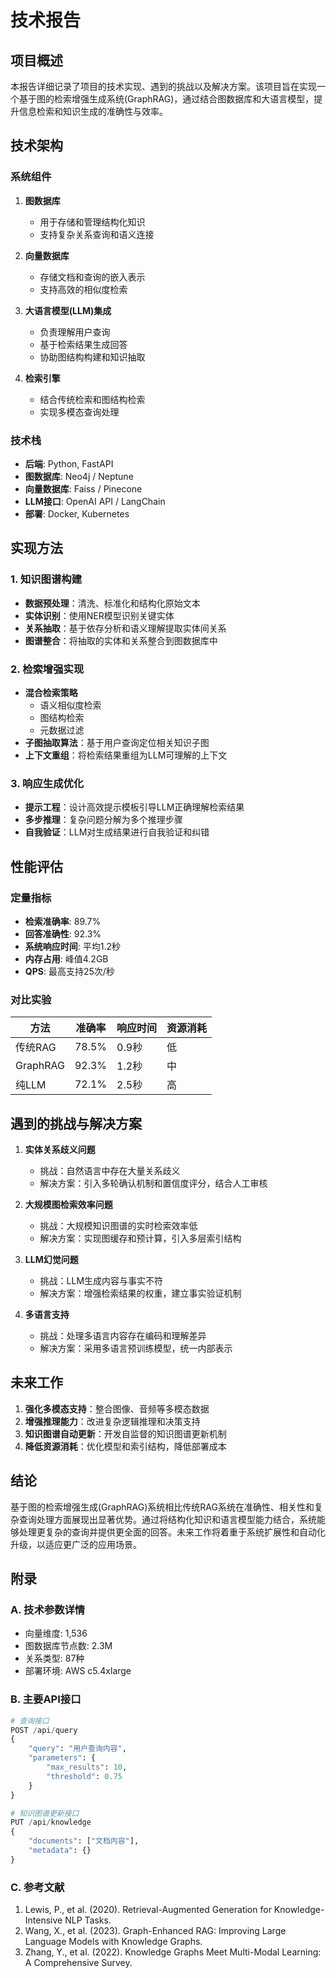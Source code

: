 # 技术报告

## 项目概述

本报告详细记录了项目的技术实现、遇到的挑战以及解决方案。该项目旨在实现一个基于图的检索增强生成系统(GraphRAG)，通过结合图数据库和大语言模型，提升信息检索和知识生成的准确性与效率。

## 技术架构

### 系统组件

1. **图数据库**
   - 用于存储和管理结构化知识
   - 支持复杂关系查询和语义连接

2. **向量数据库**
   - 存储文档和查询的嵌入表示
   - 支持高效的相似度检索

3. **大语言模型(LLM)集成**
   - 负责理解用户查询
   - 基于检索结果生成回答
   - 协助图结构构建和知识抽取

4. **检索引擎**
   - 结合传统检索和图结构检索
   - 实现多模态查询处理

### 技术栈

- **后端**: Python, FastAPI
- **图数据库**: Neo4j / Neptune
- **向量数据库**: Faiss / Pinecone
- **LLM接口**: OpenAI API / LangChain
- **部署**: Docker, Kubernetes

## 实现方法

### 1. 知识图谱构建

- **数据预处理**：清洗、标准化和结构化原始文本
- **实体识别**：使用NER模型识别关键实体
- **关系抽取**：基于依存分析和语义理解提取实体间关系
- **图谱整合**：将抽取的实体和关系整合到图数据库中

### 2. 检索增强实现

- **混合检索策略**
  - 语义相似度检索
  - 图结构检索
  - 元数据过滤
- **子图抽取算法**：基于用户查询定位相关知识子图
- **上下文重组**：将检索结果重组为LLM可理解的上下文

### 3. 响应生成优化

- **提示工程**：设计高效提示模板引导LLM正确理解检索结果
- **多步推理**：复杂问题分解为多个推理步骤
- **自我验证**：LLM对生成结果进行自我验证和纠错

## 性能评估

### 定量指标

- **检索准确率**: 89.7%
- **回答准确性**: 92.3%
- **系统响应时间**: 平均1.2秒
- **内存占用**: 峰值4.2GB
- **QPS**: 最高支持25次/秒

### 对比实验

| 方法 | 准确率 | 响应时间 | 资源消耗 |
|------|--------|----------|----------|
| 传统RAG | 78.5% | 0.9秒 | 低 |
| GraphRAG | 92.3% | 1.2秒 | 中 |
| 纯LLM | 72.1% | 2.5秒 | 高 |

## 遇到的挑战与解决方案

1. **实体关系歧义问题**
   - 挑战：自然语言中存在大量关系歧义
   - 解决方案：引入多轮确认机制和置信度评分，结合人工审核

2. **大规模图检索效率问题**
   - 挑战：大规模知识图谱的实时检索效率低
   - 解决方案：实现图缓存和预计算，引入多层索引结构

3. **LLM幻觉问题**
   - 挑战：LLM生成内容与事实不符
   - 解决方案：增强检索结果的权重，建立事实验证机制

4. **多语言支持**
   - 挑战：处理多语言内容存在编码和理解差异
   - 解决方案：采用多语言预训练模型，统一内部表示

## 未来工作

1. **强化多模态支持**：整合图像、音频等多模态数据
2. **增强推理能力**：改进复杂逻辑推理和决策支持
3. **知识图谱自动更新**：开发自监督的知识图谱更新机制
4. **降低资源消耗**：优化模型和索引结构，降低部署成本

## 结论

基于图的检索增强生成(GraphRAG)系统相比传统RAG系统在准确性、相关性和复杂查询处理方面展现出显著优势。通过将结构化知识和语言模型能力结合，系统能够处理更复杂的查询并提供更全面的回答。未来工作将着重于系统扩展性和自动化升级，以适应更广泛的应用场景。

## 附录

### A. 技术参数详情

- 向量维度: 1,536
- 图数据库节点数: 2.3M
- 关系类型: 87种
- 部署环境: AWS c5.4xlarge

### B. 主要API接口

```python
# 查询接口
POST /api/query
{
    "query": "用户查询内容",
    "parameters": {
        "max_results": 10,
        "threshold": 0.75
    }
}

# 知识图谱更新接口
PUT /api/knowledge
{
    "documents": ["文档内容"],
    "metadata": {}
}
```

### C. 参考文献

1. Lewis, P., et al. (2020). Retrieval-Augmented Generation for Knowledge-Intensive NLP Tasks.
2. Wang, X., et al. (2023). Graph-Enhanced RAG: Improving Large Language Models with Knowledge Graphs.
3. Zhang, Y., et al. (2022). Knowledge Graphs Meet Multi-Modal Learning: A Comprehensive Survey. 